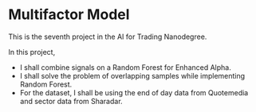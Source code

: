 # Multifactor Model

This is the seventh project in the AI for Trading Nanodegree.

In this project, 
- I shall combine signals on a Random Forest for Enhanced Alpha. 
- I shall solve the problem of overlapping samples while implementing Random Forest. 
- For the dataset, I shall be using the end of day data from Quotemedia and sector data from Sharadar.
